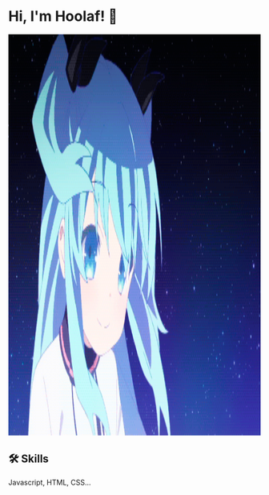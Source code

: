 # Hi, I'm Hoolaf! 🩷
<p align="center">
  <a href="https://TheDriver.com">
    <img height="800" width="600" src="Image/2.gif" alt="Banner">
  </a>
</p>

## 🛠 Skills
Javascript, HTML, CSS...
